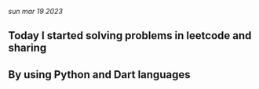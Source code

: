 *sun mar 19 2023*
## Today I started solving problems in leetcode and sharing
## By using Python and Dart languages